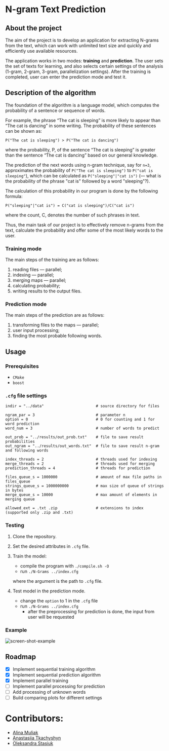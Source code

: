 # N-gram Text Prediction

## About the project
The aim of the project is to develop an application
for extracting N-grams from the text, which can work with unlimited text size
and quickly and efficiently use available resources.

The application works in two modes: **training** and **prediction**.
The user sets the set of texts for learning, and also selects certain settings
of the analysis (1-gram, 2-gram, 3-gram, parallelization settings). After the training is completed,
user can enter the prediction mode and test it.

## Description of the algorithm
The foundation of the algorithm is a language model,
which computes the probability of a sentence or sequence of words.

For example, the phrase “The cat is sleeping” is more likely to appear than “The cat is dancing” in some writing.
The probability of these sentences can be shown as:
```
P("The cat is sleeping") > P("The cat is dancing")
```
where the probability, P, of the sentence “The cat is sleeping” is greater than the sentence “The cat is dancing”
based on our general knowledge.

The prediction of the next words using n-gram technique, say for `n=3`, approximates
the probability of `P("The cat is sleeping")` to `P("cat is sleeping"`), which can be
calculated as `P("sleeping"|"cat is")` (— what is the probability of the phrase "cat is" followed by a word "sleeping"?).

The calculation of this probability in our program is done by the following formula:
```
P("sleeping"|"cat is") = C("cat is sleeping")/C("cat is")
```
where the count, C, denotes the number of such phrases in text.

Thus, the main task of our project is to effectively remove n-grams from the text, calculate the probability and
offer some of the most likely words to the user.

### Training mode
The main steps of the training are as follows:
1. reading files — parallel;
2. indexing — parallel;
3. merging maps — parallel;
4. calculating probability;
5. writing results to the output files.

### Prediction mode
The main steps of the prediction are as follows:
1. transforming files to the maps — parallel;
2. user input processing;
3. finding the most probable following words.

## Usage

### Prerequisites
- `CMake`
- `boost`

### `.cfg` file settings
```
indir = "../data"                       # source directory for files

ngram_par = 3                           # parameter n
option = 0                              # 0 for counting and 1 for word prediction
word_num = 3                            # number of words to predict

out_prob = "../results/out_prob.txt"    # file to save result probabilities
out_ngram = "../results/out_words.txt"  # file to save result n-gram and following words

index_threads = 2                       # threads used for indexing
merge_threads = 2                       # threads used for merging
prediction_threads = 4                  # threads for prediction

files_queue_s = 1000000                 # amount of max file paths in files_queue
strings_queue_s = 1000000000            # max size of queue of strings in bytes
merge_queue_s = 10000                   # max amount of elements in merging queue

allowed_ext = .txt .zip                 # extensions to index (supported only .zip and .txt)
```

### Testing
1. Clone the repository.
2. Set the desired attributes in `.cfg` file.
3. Train the model:
    - compile the program with `./compile.sh -O`
    - run `./N-Grams ../index.cfg`

   where the argument is the path to `.cfg` file.
4. Test model in the prediction mode.
   - change the `option` to 1 in the `.cfg` file
   - run `./N-Grams ../index.cfg`
     - after the preprocessing for prediction is done, the input from user will be requested

### Example
![screen-shot-example]()


## Roadmap
- [x] Implement sequential training algorithm
- [x] Implement sequential prediction algorithm
- [x] Implement parallel training
- [ ] Implement parallel processing for prediction
- [ ] Add processing of unknown words
- [ ] Build comparing plots for different settings

# Contributors:
- [Alina Muliak](https://github.com/alinamuliak)
- [Anastasiia Tkachyshyn](https://github.com/tkachyshyn)
- [Oleksandra Stasiuk](https://github.com/oleksadobush)
